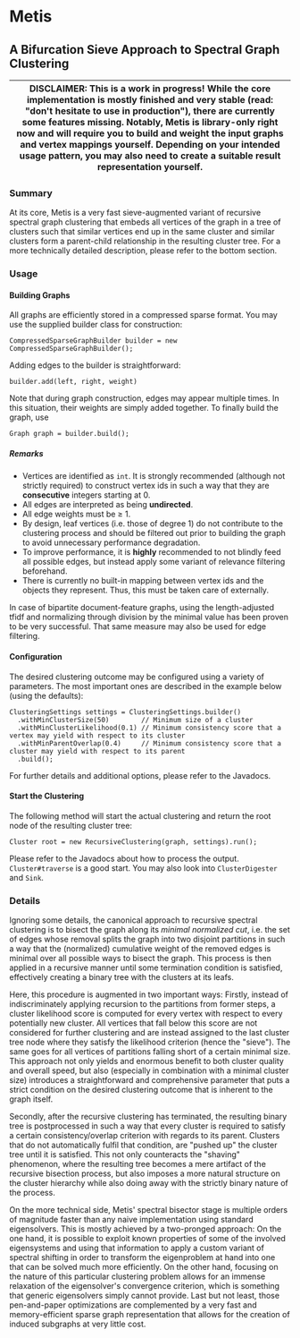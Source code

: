 # Metis
## A Bifurcation Sieve Approach to Spectral Graph Clustering

| DISCLAIMER: This is a work in progress! While the core implementation is mostly finished and very stable (read: "don't hesitate to use in production"), there are currently some features missing. Notably, Metis is library-only right now and will require you to build and weight the input graphs and vertex mappings yourself. Depending on your intended usage pattern, you may also need to create a suitable result representation yourself. |
| --- |

### Summary

At its core, Metis is a very fast sieve-augmented variant of recursive spectral graph clustering that embeds all
vertices of the graph in a tree of clusters such that similar vertices end up in the same cluster and similar clusters
form a parent-child relationship in the resulting cluster tree. For a more technically detailed description, please
refer to the bottom section.

### Usage

#### Building Graphs

All graphs are efficiently stored in a compressed sparse format. You may use the supplied
builder class for construction:
```
CompressedSparseGraphBuilder builder = new CompressedSparseGraphBuilder();
```
Adding edges to the builder is straightforward:
```
builder.add(left, right, weight)
```
Note that during graph construction, edges may appear multiple times. In this situation,
their weights are simply added together. To finally build the graph, use  
```
Graph graph = builder.build();
```

##### Remarks
 - Vertices are identified as `int`. It is strongly recommended (although not strictly required) to construct vertex ids in such a way that they are **consecutive** integers starting at 0.
 - All edges are interpreted as being **undirected**.
 - All edge weights must be ≥ 1.
 - By design, leaf vertices (i.e. those of degree 1) do not contribute to the clustering process and should be filtered out prior to building the graph to avoid unnecessary performance degradation.
 - To improve performance, it is **highly** recommended to not blindly feed all possible edges, but instead apply some variant of relevance filtering beforehand. 
 - There is currently no built-in mapping between vertex ids and the objects they represent. Thus, this must be taken care of externally. 

In case of bipartite document-feature graphs, using the length-adjusted tfidf and normalizing through division by the minimal value has been proven to be very successful. That same measure may also be used for edge filtering.

#### Configuration

The desired clustering outcome may be configured using a variety of parameters.
The most important ones are described in the example below (using the defaults):

```
ClusteringSettings settings = ClusteringSettings.builder()
  .withMinClusterSize(50)        // Minimum size of a cluster
  .withMinClusterLikelihood(0.1) // Minimum consistency score that a vertex may yield with respect to its cluster
  .withMinParentOverlap(0.4)     // Minimum consistency score that a cluster may yield with respect to its parent
  .build();
```

For further details and additional options, please refer to the Javadocs.

#### Start the Clustering

The following method will start the actual clustering and return the root node of the resulting cluster tree:
```
Cluster root = new RecursiveClustering(graph, settings).run();
```
Please refer to the Javadocs about how to process the output. `Cluster#traverse` is a good start.
You may also look into `ClusterDigester` and `Sink`.

### Details

Ignoring some details, the canonical approach to recursive spectral clustering is to bisect the graph
along its *minimal normalized cut*, i.e. the set of edges whose removal splits the graph into two disjoint partitions in
such a way that the (normalized) cumulative weight of the removed edges is minimal over all possible ways to bisect
the graph. This process is then applied in a recursive manner until some termination condition is satisfied,
effectively creating a binary tree with the clusters at its leafs.

Here, this procedure is augmented in two important ways: Firstly, instead of indiscriminately applying recursion to the
partitions from former steps, a cluster likelihood score is computed for every vertex with respect to every potentially
new cluster. All vertices that fall below this score are not considered for further clustering and are instead assigned
to the last cluster tree node where they satisfy the likelihood criterion (hence the "sieve"). The same goes for all
vertices of partitions falling short of a certain minimal size. This approach not only yields and enormous benefit to
both cluster quality and overall speed, but also (especially in combination with a minimal cluster size)
introduces a straightforward and comprehensive parameter that puts a strict condition on the desired clustering outcome
that is inherent to the graph itself.

Secondly, after the recursive clustering has terminated, the resulting binary tree is postprocessed in such a way that
every cluster is required to satisfy a certain consistency/overlap criterion with regards to its parent. Clusters that do not
automatically fulfil that condition, are "pushed up" the cluster tree until it is satisfied. This not only
counteracts the "shaving" phenomenon, where the resulting tree becomes a mere artifact of the recursive bisection
process, but also imposes a more natural structure on the cluster hierarchy while also doing away with the strictly
binary nature of the process.

On the more technical side, Metis' spectral bisector stage is multiple orders of magnitude faster than any naive
implementation using standard eigensolvers. This is mostly achieved by a two-pronged approach: On the one hand, it
is possible to exploit known properties of some of the involved eigensystems and using that information to apply a
custom variant of spectral shifting in order to transform the eigenproblem at hand into one that can be solved much
more efficiently. On the other hand, focusing on the nature of this particular clustering problem allows for an
immense relaxation of the eigensolver's convergence criterion, which is something that generic eigensolvers simply
cannot provide. Last but not least, those pen-and-paper optimizations are complemented by a very fast and
memory-efficient sparse graph representation that allows for the creation of induced subgraphs at very little cost.
